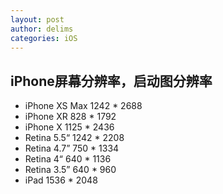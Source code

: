 ```yaml
---
layout: post
author: delims
categories: iOS
---
```


## iPhone屏幕分辨率，启动图分辨率

- iPhone XS Max 1242 * 2688
- iPhone XR 		828 * 1792
- iPhone X 		1125 * 2436
- Retina 5.5“		1242 * 2208
- Retina 4.7” 	750 * 1334
- Retina 4“		640 * 1136
- Retina 3.5”		640 * 960
- iPad 			1536 * 2048
